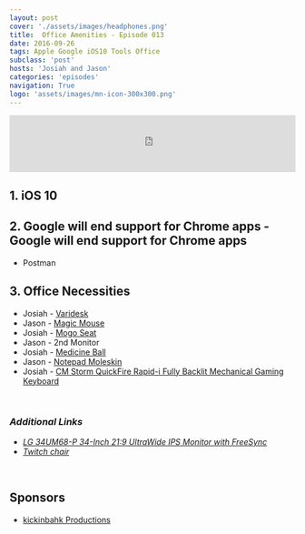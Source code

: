 ```yaml
---
layout: post
cover: './assets/images/headphones.png'
title:  Office Amenities - Episode 013
date: 2016-09-26
tags: Apple Google iOS10 Tools Office
subclass: 'post'
hosts: 'Josiah and Jason'
categories: 'episodes'
navigation: True
logo: 'assets/images/mn-icon-300x300.png'
---
```

<iframe src="https://www.podbean.com/media/player/644x8-62f537?from=yiiadmin&skin=2&download=0&share=1&fonts=Helvetica&auto=0" height="100" width="100%" frameborder="0" scrolling="no" data-name="pb-iframe-player"></iframe>
<br>

## 1. iOS 10

## 2. Google will end support for Chrome apps - Google will end support for Chrome apps
  - Postman

## 3. Office Necessities
  - Josiah - [Varidesk](https://www.varidesk.com/product/standing-desk-pro-plus-36)
  - Jason - [Magic Mouse](https://www.amazon.com/Apple-Magic-Mouse-2-MLA02LL/dp/B016QO5YNG/ref=sr_1_2?ie=UTF8&qid=1474739897&sr=8-2&keywords=magic+mouse)
  - Josiah - [Mogo Seat](https://www.amazon.com/Focal-Upright-FKS-1000-BK-Matte-Black/dp/B00KQ1M21I/ref=sr_1_sc_2?ie=UTF8&qid=1474735245&sr=8-2-spell&keywords=focalupright)
  - Jason - 2nd Monitor
  - Josiah - [Medicine Ball](http://www.target.com/p/ignite-by-spri-stayball-75-cm/-/A-15655607?ref=tgt_adv_XS000000&AFID=google_pla_df&CPNG=&adgroup=&LID=700000001170770pgs&network=g&device=c&location=9031217&gclid=Cj0KEQjwyJi_BRDLusby7_S7z-IBEiQAwCVvn3QZiSReb1hOq4PNf1sFiviahL0f3m0JjVnIfqFh6wgaAuPu8P8HAQ&gclsrc=aw.ds)
  - Jason - [Notepad Moleskin](https://www.amazon.com/Moleskine-Classic-Notebook-Squared-Notebooks/dp/8883701135/ref=sr_1_1?ie=UTF8&qid=1474740015&sr=8-1&keywords=moleskine+grid)
  - Josiah - [CM Storm QuickFire Rapid-i Fully Backlit Mechanical Gaming Keyboard](https://www.amazon.com/CM-Storm-QuickFire-TK-Mechanical/dp/B00M562EQU?th=1)


<br />

### _Additional Links_
- _[LG 34UM68-P 34-Inch 21:9 UltraWide IPS Monitor with FreeSync](https://www.amazon.com/dp/B01BMES072/ref=psdc_1292115011_t1_B00JR6GCZA)_
- _[Twitch chair](http://www.dxracer.com/us/en-us/product/1/gaming_chairs/origin_series/oh-oc168-nr/)_

<br />

## Sponsors
- [kickinbahk Productions](http://kickinbahkproductions.com/)


<br />
